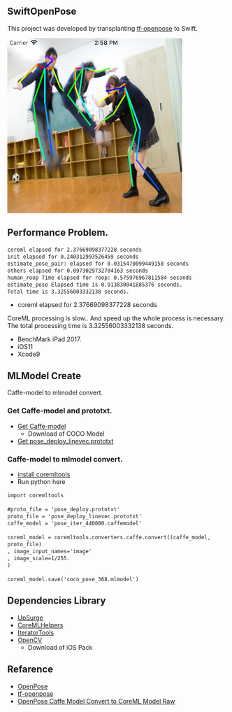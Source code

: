 ## SwiftOpenPose

This project was developed by transplanting [tf-openpose](https://github.com/ildoonet/tf-openpose) to Swift.

![swiftopenpose_result](images/swiftopenpose_result.png)

## Performance Problem.

```
coreml elapsed for 2.37669098377228 seconds
init elapsed for 0.240312993526459 seconds
estimate_pose_pair: elapsed for 0.0315470099449158 seconds
others elapsed for 0.0973029732704163 seconds
human_roop Time elapsed for roop: 0.575976967811584 seconds
estimate_pose Elapsed time is 0.913830041885376 seconds.
Total time is 3.32556003332138 seconds.
```
* coreml elapsed for 2.37669098377228 seconds

CoreML processing is slow..
And speed up the whole process is necessary.
The total processing time is 3.32556003332138 seconds.

* BenchMark iPad 2017.
 * iOS11
 * Xcode9

## MLModel Create

Caffe-model to mlmodel convert.

### Get Caffe-model and prototxt.

* [Get Caffe-model](https://github.com/CMU-Perceptual-Computing-Lab/openpose/blob/master/doc/installation.md)
  * Download of COCO Model
* [Get pose_deploy_linevec.prototxt](https://github.com/CMU-Perceptual-Computing-Lab/openpose/tree/master/models/pose/coco)

### Caffe-model to mlmodel convert.
* [install coremltools](https://pypi.python.org/pypi/coremltools)
* Run python here
```
import coremltools

#proto_file = 'pose_deploy.prototxt'
proto_file = 'pose_deploy_linevec.prototxt'
caffe_model = 'pose_iter_440000.caffemodel'

coreml_model = coremltools.converters.caffe.convert((caffe_model, proto_file)
, image_input_names='image'
, image_scale=1/255.
)

coreml_model.save('coco_pose_368.mlmodel')
```

## Dependencies Library

* [UpSurge](https://github.com/aleph7/Upsurge)
* [CoreMLHelpers](https://github.com/hollance/CoreMLHelpers)
* [IteratorTools](https://github.com/mpangburn/IteratorTools)
* [OpenCV](https://opencv.org/releases.html)
  * Download of iOS Pack

## Refarence

* [OpenPose](https://github.com/CMU-Perceptual-Computing-Lab/openpose)
* [tf-openpose](https://github.com/ildoonet/tf-openpose)
* [OpenPose Caffe Model Convert to CoreML Model
Raw](https://gist.github.com/otmb/7b2e1caf3330b97c82dc217af5844ad5)